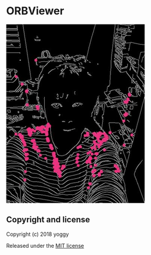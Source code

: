 # ORBViewer
![img01.jpg](img01.jpg)

## Copyright and license
Copyright (c) 2018 yoggy

Released under the [MIT license](LICENSE.txt)


